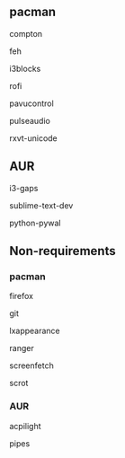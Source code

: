## pacman

compton

feh

i3blocks

rofi

pavucontrol

pulseaudio

rxvt-unicode

## AUR

i3-gaps

sublime-text-dev

python-pywal

## Non-requirements

### pacman

firefox

git

lxappearance

ranger

screenfetch

scrot

### AUR

acpilight

pipes

